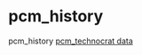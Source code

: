 # pcm_history
pcm_history
[pcm_technocrat data](https://docs.google.com/spreadsheets/d/e/2PACX-1vQ-5w7bF_alC0gQxiD3eklMlHgGQlwh_PHmibfi79Iqs2jFOuSTtyJ4nHzwcn330PbdpscMaZh99Ipn/pubhtml?gid=0&single=true)
